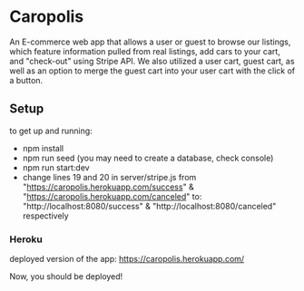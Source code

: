 # Caropolis

An E-commerce web app that allows a user or guest to browse our listings, which feature information pulled from real listings, add cars to your cart, and "check-out" using Stripe API. We also utilized a user cart, guest cart, as well as an option to merge the guest cart into your user cart with the click of a button.

## Setup

to get up and running:
 - npm install
 - npm run seed (you may need to create a database, check console)
 - npm run start:dev
 - change lines 19 and 20 in server/stripe.js from "https://caropolis.herokuapp.com/success" & "https://caropolis.herokuapp.com/canceled" to:
 "http://localhost:8080/success" & "http://localhost:8080/canceled" respectively

### Heroku

deployed version of the app:
https://caropolis.herokuapp.com/



Now, you should be deployed!
